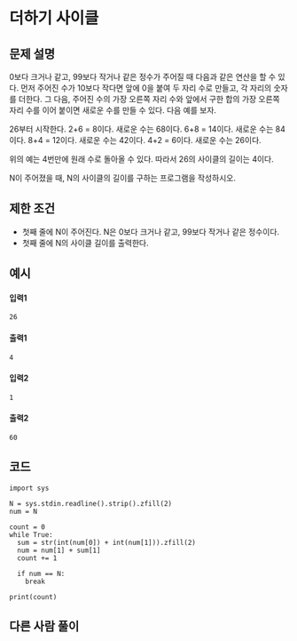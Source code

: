 # 더하기 사이클

## 문제 설명
0보다 크거나 같고, 99보다 작거나 같은 정수가 주어질 때 다음과 같은 연산을 할 수 있다. 먼저 주어진 수가 10보다 작다면 앞에 0을 붙여 두 자리 수로 만들고, 각 자리의 숫자를 더한다. 그 다음, 주어진 수의 가장 오른쪽 자리 수와 앞에서 구한 합의 가장 오른쪽 자리 수를 이어 붙이면 새로운 수를 만들 수 있다. 다음 예를 보자.

26부터 시작한다. 2+6 = 8이다. 새로운 수는 68이다. 6+8 = 14이다. 새로운 수는 84이다. 8+4 = 12이다. 새로운 수는 42이다. 4+2 = 6이다. 새로운 수는 26이다.

위의 예는 4번만에 원래 수로 돌아올 수 있다. 따라서 26의 사이클의 길이는 4이다.

N이 주어졌을 때, N의 사이클의 길이를 구하는 프로그램을 작성하시오.

## 제한 조건
* 첫째 줄에 N이 주어진다. N은 0보다 크거나 같고, 99보다 작거나 같은 정수이다.
* 첫째 줄에 N의 사이클 길이를 출력한다.

## 예시
#### 입력1
```
26
```

#### 출력1
```
4
```

#### 입력2
```
1
```

#### 출력2
```
60
```
 
## 코드
```
import sys

N = sys.stdin.readline().strip().zfill(2)
num = N

count = 0
while True:
  sum = str(int(num[0]) + int(num[1])).zfill(2)
  num = num[1] + sum[1]
  count += 1

  if num == N:
    break
  
print(count)
```

## 다른 사람 풀이
```
```